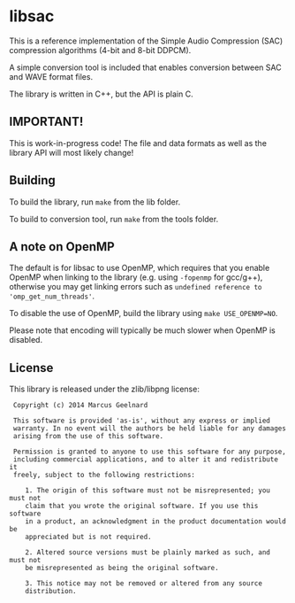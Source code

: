 # libsac

This is a reference implementation of the Simple Audio Compression (SAC)
compression algorithms (4-bit and 8-bit DDPCM).

A simple conversion tool is included that enables conversion between SAC and
WAVE format files.

The library is written in C++, but the API is plain C.


## IMPORTANT!

This is work-in-progress code! The file and data formats as well as the
library API will most likely change!


## Building

To build the library, run `make` from the lib folder.

To build to conversion tool, run `make` from the tools folder.


## A note on OpenMP

The default is for libsac to use OpenMP, which requires that you enable OpenMP
when linking to the library (e.g. using `-fopenmp` for gcc/g++), otherwise you
may get linking errors such as `undefined reference to 'omp_get_num_threads'`.

To disable the use of OpenMP, build the library using `make USE_OPENMP=NO`.

Please note that encoding will typically be much slower when OpenMP is
disabled.


## License

This library is released under the zlib/libpng license:

```
 Copyright (c) 2014 Marcus Geelnard

 This software is provided 'as-is', without any express or implied
 warranty. In no event will the authors be held liable for any damages
 arising from the use of this software.

 Permission is granted to anyone to use this software for any purpose,
 including commercial applications, and to alter it and redistribute it
 freely, subject to the following restrictions:

    1. The origin of this software must not be misrepresented; you must not
    claim that you wrote the original software. If you use this software
    in a product, an acknowledgment in the product documentation would be
    appreciated but is not required.

    2. Altered source versions must be plainly marked as such, and must not
    be misrepresented as being the original software.

    3. This notice may not be removed or altered from any source
    distribution.
```

